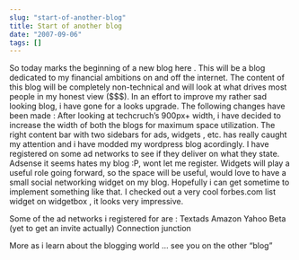 ```yaml
---
slug: "start-of-another-blog"
title: Start of another blog
date: "2007-09-06"
tags: []
---
```

So today marks the beginning of a new blog here . This will be a blog dedicated to my financial ambitions on and off the internet. The content of this blog will be completely non-technical and will look at what drives most people in my honest view ($$$). In an effort to improve my rather sad looking blog, i have gone for a looks upgrade. The following changes have been made :
After looking at techcruch’s 900px+ width, i have decided to increase the width of both the blogs for maximum space utilization.
	The right content bar with two sidebars for ads, widgets , etc. has really caught my attention and i have modded my wordpress blog acordingly. I have registered on some ad networks to see if they deliver on what they state. Adsense it seems hates my blog :P, wont let me register.
	Widgets will play a useful role going forward, so the space will be useful, would love to have a small social networking widget on my blog. Hopefully i can get sometime to implement something like that. I checked out a very cool forbes.com list widget on widgetbox , it looks very impressive.

Some of the ad networks i registered for are :
Textads
	Amazon
	Yahoo Beta (yet to get an invite actually)
	Connection junction

More as i learn about the blogging world … see you on the other “blog”

